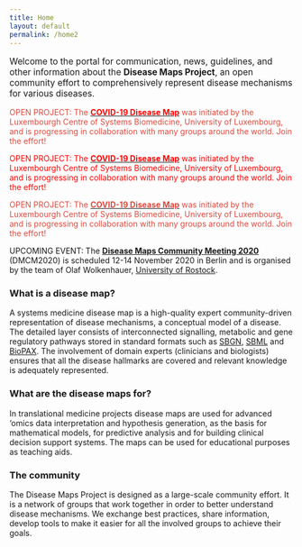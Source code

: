 ```yaml
---
title: Home
layout: default
permalink: /home2
---
```


<p style="font-size:110%;">Welcome to the portal for communication, news, guidelines, and other information about the <strong>Disease Maps Project</strong>, an open community effort to comprehensively represent disease mechanisms for various diseases.</p>

<p style="color:#DD493E">OPEN PROJECT: The <strong><a href="https://covid.pages.uni.lu/map_curation"><font color="red">COVID-19 Disease Map</font></a></strong> was initiated by the Luxembourgh Centre of Systems Biomedicine, University of Luxembourg, and is progressing in collaboration with many groups around the world. Join the effort!</p>

<p style="color:red">OPEN PROJECT: The <strong><a href="https://covid.pages.uni.lu/map_curation"><font color="red">COVID-19 Disease Map</font></a></strong> was initiated by the Luxembourgh Centre of Systems Biomedicine, University of Luxembourg, and is progressing in collaboration with many groups around the world. Join the effort!</p>

<p style="color:#DD493E">OPEN PROJECT: The <strong><a href="https://covid.pages.uni.lu/map_curation"><font color="#DD493E">COVID-19 Disease Map</font></a></strong> was initiated by the Luxembourgh Centre of Systems Biomedicine, University of Luxembourg, and is progressing in collaboration with many groups around the world. Join the effort!</p>
        
<p>UPCOMING EVENT: The <strong><a href="/DMCM2020">Disease Maps Community Meeting 2020</a></strong> (DMCM2020) is scheduled 12-14 November 2020 in Berlin and is organised by the team of Olaf Wolkenhauer, <a href="https://www.sbi.uni-rostock.de/team">University of Rostock</a>.</p>
        
### What is a disease map?

<p>A systems medicine disease map is a high-quality expert community-driven representation of disease mechanisms, a conceptual model of a disease. The detailed layer consists of interconnected signalling, metabolic and gene regulatory pathways stored in standard formats such as <a href="http://sbgn.org/" target="_blank">SBGN</a>, <a href="http://sbml.org/" target="_blank">SBML</a> and <a href="http://biopax.org/" target="_blank">BioPAX</a>. The involvement of domain experts (clinicians and biologists) ensures that all the disease hallmarks are covered and relevant knowledge is adequately represented.</p>
        
### What are the disease maps for?  

<p>In translational medicine projects disease maps are used for advanced ‘omics data interpretation and hypothesis generation, as the basis for mathematical models, for predictive analysis and for building clinical decision support systems. The maps can be used for educational purposes as teaching aids.</p>
        
### The community     

<p>The Disease Maps Project is designed as a large-scale community effort. It is a network of groups that work together in order to better understand disease mechanisms. We exchange best practices, share information, develop tools  to make it easier for all the involved groups to achieve their goals.</p>
